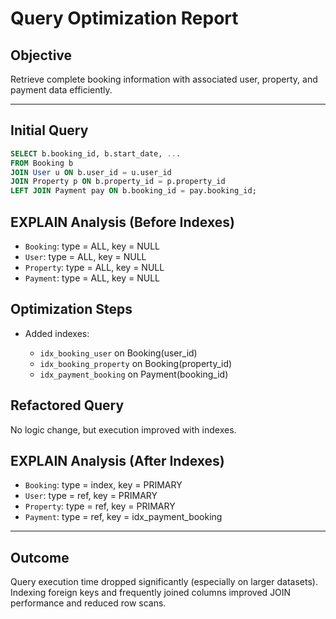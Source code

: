 # Query Optimization Report

## Objective
Retrieve complete booking information with associated user, property, and payment data efficiently.

---

## Initial Query
```sql
SELECT b.booking_id, b.start_date, ...
FROM Booking b
JOIN User u ON b.user_id = u.user_id
JOIN Property p ON b.property_id = p.property_id
LEFT JOIN Payment pay ON b.booking_id = pay.booking_id;
````

## EXPLAIN Analysis (Before Indexes)

* `Booking`: type = ALL, key = NULL
* `User`: type = ALL, key = NULL
* `Property`: type = ALL, key = NULL
* `Payment`: type = ALL, key = NULL

## Optimization Steps

* Added indexes:

  * `idx_booking_user` on Booking(user\_id)
  * `idx_booking_property` on Booking(property\_id)
  * `idx_payment_booking` on Payment(booking\_id)

## Refactored Query

No logic change, but execution improved with indexes.

## EXPLAIN Analysis (After Indexes)

* `Booking`: type = index, key = PRIMARY
* `User`: type = ref, key = PRIMARY
* `Property`: type = ref, key = PRIMARY
* `Payment`: type = ref, key = idx\_payment\_booking

---

## Outcome

Query execution time dropped significantly (especially on larger datasets). Indexing foreign keys and frequently joined columns improved JOIN performance and reduced row scans.
